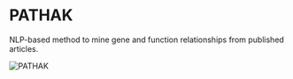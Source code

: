 # PATHAK
NLP-based method to mine gene and function relationships from published articles.

![PATHAK](https://nilesh-iiita.github.io/PATHAK/_static/PATHAK.png)
